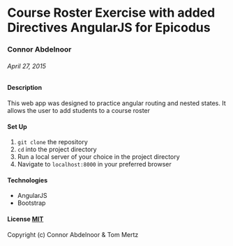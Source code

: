 # Course Roster Exercise with added Directives AngularJS for Epicodus

### Connor Abdelnoor

###### April 27, 2015

#### Description

This web app was designed to practice angular routing and nested states. It allows the user to add students to a course roster

#### Set Up

1. `git clone` the repository
2. `cd` into the project directory
3. Run a local server of your choice in the project directory
4. Navigate to `localhost:8000` in your preferred browser

#### Technologies

* AngularJS
* Bootstrap

#### License [MIT](https://gist.github.com/tfmertz/f59650110a594d4e226b)

Copyright (c) Connor Abdelnoor & Tom Mertz
